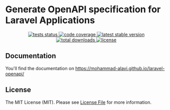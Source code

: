 # Generate OpenAPI specification for Laravel Applications

<p align="center">
<a href="https://github.com/Mohammad-Alavi/laravel-openapi/actions/workflows/tests.yml">
<img src="https://img.shields.io/github/actions/workflow/status/Mohammad-Alavi/laravel-openapi/tests.yml?label=tests" alt="tests status">
</a>

<a href="https://codecov.io/gh/Mohammad-Alavi/laravel-openapi" > 
 <img src="https://codecov.io/gh/Mohammad-Alavi/laravel-openapi/graph/badge.svg?token=BNDp0Zs68Q" alt="code coverage"/> 
</a>

<a href="https://packagist.org/packages/mohammad-alavi/laravel-openapi">
<img src="https://img.shields.io/packagist/v/mohammad-alavi/laravel-openapi" alt="latest stable version">
</a>
<br>
<a href="https://packagist.org/packages/mohammad-alavi/laravel-openapi">
<img src="https://img.shields.io/packagist/dt/mohammad-alavi/laravel-openapi" alt="total downloads">
</a>
<a href="https://github.com/Mohammad-Alavi/laravel-openapi">
<img src="https://img.shields.io/github/license/mohammad-alavi/laravel-openapi" alt="license">
</a>

## Documentation

You'll find the documentation on https://mohammad-alavi.github.io/laravel-openapi/

## License

The MIT License (MIT). Please see [License File](LICENSE.md) for more information.
